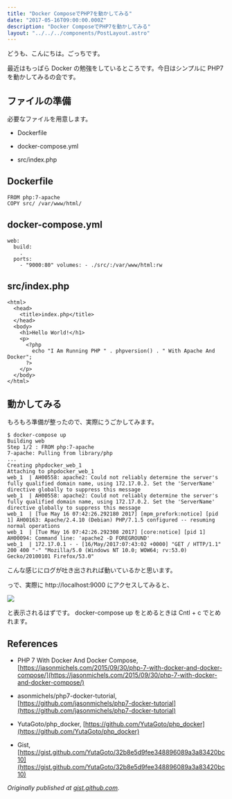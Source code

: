 ```yaml
---
title: "Docker ComposeでPHP7を動かしてみる"
date: "2017-05-16T09:00:00.000Z"
description: "Docker ComposeでPHP7を動かしてみる"
layout: "../../../components/PostLayout.astro"
---
```


どうも、こんにちは。ごっちです。

最近はもっぱら Docker の勉強をしているところです。今日はシンプルに PHP7 を動かしてみるの会です。

## ファイルの準備

必要なファイルを用意します。

- Dockerfile

- docker-compose.yml

- src/index.php

## Dockerfile

    FROM php:7-apache
    COPY src/ /var/www/html/

## docker-compose.yml

    web:
      build:
        .
      ports:
        - "9000:80" volumes: - ./src/:/var/www/html:rw

## src/index.php

    <html>
      <head>
        <title>index.php</title>
      </head>
      <body>
        <h1>Hello World!</h1>
        <p>
          <?php
            echo "I Am Running PHP " . phpversion() . " With Apache And Docker";
          ?>
        </p>
      </body>
    </html>

## 動かしてみる

もろもろ準備が整ったので、実際にうごかしてみます。

    $ docker-compose up
    Building web
    Step 1/2 : FROM php:7-apache
    7-apache: Pulling from library/php
    ...
    Creating phpdocker_web_1
    Attaching to phpdocker_web_1
    web_1  | AH00558: apache2: Could not reliably determine the server's fully qualified domain name, using 172.17.0.2. Set the 'ServerName' directive globally to suppress this message
    web_1  | AH00558: apache2: Could not reliably determine the server's fully qualified domain name, using 172.17.0.2. Set the 'ServerName' directive globally to suppress this message
    web_1  | [Tue May 16 07:42:26.292180 2017] [mpm_prefork:notice] [pid 1] AH00163: Apache/2.4.10 (Debian) PHP/7.1.5 configured -- resuming normal operations
    web_1  | [Tue May 16 07:42:26.292308 2017] [core:notice] [pid 1] AH00094: Command line: 'apache2 -D FOREGROUND'
    web_1  | 172.17.0.1 - - [16/May/2017:07:43:02 +0000] "GET / HTTP/1.1" 200 400 "-" "Mozilla/5.0 (Windows NT 10.0; WOW64; rv:53.0) Gecko/20100101 Firefox/53.0"

こんな感じにログが吐き出されれば動いているかと思います。

っで、実際に http://localhost:9000 にアクセスしてみると、

![](https://cdn-images-1.medium.com/max/3600/0*2KNorsm5cDyq345w.PNG)

と表示されるはずです。 docker-compose up をとめるときは Cntl + c でとめれます。

## References

- PHP 7 With Docker And Docker Compose, [https://jasonmichels.com/2015/09/30/php-7-with-docker-and-docker-compose/](https://jasonmichels.com/2015/09/30/php-7-with-docker-and-docker-compose/)

- asonmichels/php7-docker-tutorial, [https://github.com/jasonmichels/php7-docker-tutorial](https://github.com/jasonmichels/php7-docker-tutorial)

- YutaGoto/php_docker, [https://github.com/YutaGoto/php_docker](https://github.com/YutaGoto/php_docker)

- Gist, [https://gist.github.com/YutaGoto/32b8e5d9fee348896089a3a83420bc10](https://gist.github.com/YutaGoto/32b8e5d9fee348896089a3a83420bc10)

_Originally published at [gist.github.com](https://gist.github.com/YutaGoto/32b8e5d9fee348896089a3a83420bc10)._

